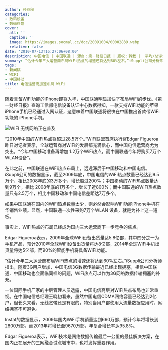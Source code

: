 ```yaml
---
author: 孙燕飚
categories:
- 数码设备
- 数码终端
cover:
  alt: ''
  caption: ''
  image: https://images.soomal.cc/doc/20091004/00002839.webp
  relative: false
date: '2010-07-13T16:27:06+08:00'
description: 中国电信 | 中国联通 | 源自：第一财经日报 | 版权：转载 |  平均/总评分：09.50/19
summary: “估计今年三大运营商布局WiFi热点的增速还将达到60%左右。”iSuppli公司分析师指出，随着3G用户增加，中国电信3G数据传输最近已经出现拥塞，相信中国联通、中国移动也会面临同样的问题，WiFi热点可以作为3G网络数据传输拥塞的补充。2009年国内WiFi手机销量达到660万部，预计今年将增长到2800万部，而2013年将增长至9670万部，年复合增长率达95.8%
tags:
- 新闻稿
- WIFI
- 中国移动
title: 电信运营商加速布局 WiFi
---
```


随着具备WiFi功能的iPhone即将入华，中国联通明显加快了布局WiFi的步伐。《第一财经日报》查询工信部电信设备认证中心数据得知，一款支持WiFi功能的苹果iPhone手机已经通过入网认证，这意味着中国联通将很快在中国推出首款带WiFi功能的 iPhone手机。



![WIFI 无线网络正在普及](https://images.soomal.cc/doc/20091004/00002839.webp)



“2010年中国的WiFi热点将超过28.5万个。”WiFi联盟首席执行官Edgar Figueroa昨日对记者表示，全球运营商对WiFi的发展都充满信心，而中国电信运营商尤为突出，“今年中国移动准备再增加 
1.2万个WiFi热点，而中国联通今年将购买7万个WLAN设备”。



在此之前，中国联通在WiFi热点布局上，远远滞后于中国移动和中国电信。iSuppli公司的数据显示，截至2009年底，中国电信的WiFi热点数量已经达到9.5万个，相比2008年底的3万多个，增长超过200%；中国移动的WiFi热点数量达到9万个，相比 2008年底的1万多个，增长了近800%；而中国联通的WiFi热点数量只有2.5万个，相比中国移动和中国电信差距达7万多个。



如果中国联通在国内的WiFi热点数量太少，则必然会影响WiFi功能iPhone手机在华销售业绩。显然，中国联通一次性采购7万个WLAN 
设备，就是为补上这一短板。



事实上，WiFi热点的布局已经成为国内三大运营商下一步竞争的焦点。



Edgar 
Figueroa表示，2009年全球WiFi设备出货量达5.8亿部，其中四分之一为手机产品，预计2010年全球WiFi设备出货量将达8亿部，2014年全球WiFi手机出货量将达5亿部，而90%的智能手机将具备WiFi功能。



“估计今年三大运营商布局WiFi热点的增速还将达到60%左右。”iSuppli公司分析师指出，随着3G用户增加，中国电信3G数据传输最近已经出现拥塞，相信中国联通、中国移动也会面临同样的问题，WiFi热点可以作为3G网络数据传输拥塞的补充。



一位国际手机厂家的中层管理人员透露，中国电信高层对WiFi热点布局也非常重视。在中国电信总经理王晓初看来，虽然中国电信CDMA网络容量已经达到2亿户，但长久来看，无线宽带还是有限的，特别当用户都使用大流量数据应用时，网络拥塞不可避免。



Instat的数据显示，2009年国内WiFi手机销量达到660万部，预计今年将增长到2800万部，而2013年将增长至9670万部，年复合增长率达95.8%。



Edgar Figueroa表示，WiFi技术是网络数据传输最后一公里的最佳解决方案，在国内正在展开的三网融合试点城市中，也将发挥重要作用。